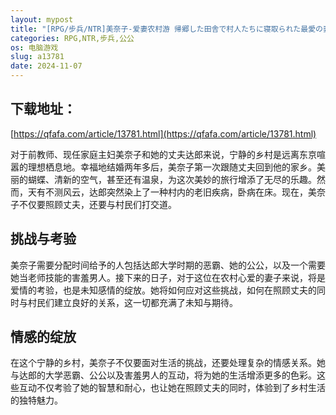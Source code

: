 ```yaml
---
layout: mypost
title: "[RPG/步兵/NTR]美奈子-爱妻农村游 帰郷した田舎で村人たちに寝取られた最愛の妻 官方中文无修版[pc端]"
categories: RPG,NTR,步兵,公公
os: 电脑游戏
slug: a13781
date: 2024-11-07
---
```


## 下载地址：

[https://qfafa.com/article/13781.html](https://qfafa.com/article/13781.html)

对于前教师、现任家庭主妇美奈子和她的丈夫达郎来说，宁静的乡村是远离东京喧嚣的理想栖息地。幸福地结婚两年多后，美奈子第一次跟随丈夫回到他的家乡。美丽的蝴蝶、清新的空气，甚至还有温泉，为这次美妙的旅行增添了无尽的乐趣。然而，天有不测风云，达郎突然染上了一种村内的老旧疾病，卧病在床。现在，美奈子不仅要照顾丈夫，还要与村民们打交道。

## 挑战与考验

美奈子需要分配时间给予的人包括达郎大学时期的恶霸、她的公公，以及一个需要她当老师技能的害羞男人。接下来的日子，对于这位在农村心爱的妻子来说，将是爱情的考验，也是未知感情的绽放。她将如何应对这些挑战，如何在照顾丈夫的同时与村民们建立良好的关系，这一切都充满了未知与期待。

## 情感的绽放

在这个宁静的乡村，美奈子不仅要面对生活的挑战，还要处理复杂的情感关系。她与达郎的大学恶霸、公公以及害羞男人的互动，将为她的生活增添更多的色彩。这些互动不仅考验了她的智慧和耐心，也让她在照顾丈夫的同时，体验到了乡村生活的独特魅力。